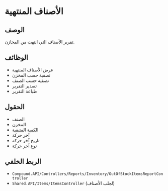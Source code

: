 # الأصناف المنتهية

## الوصف
تقرير الأصناف التي انتهت من المخازن.

## الوظائف
- عرض الأصناف المنتهية
- تصفية حسب المخزن
- تصفية حسب الصنف
- تصدير التقرير
- طباعة التقرير

## الحقول
- الصنف
- المخزن
- الكمية المتبقية
- آخر حركة
- تاريخ آخر حركة
- نوع آخر حركة

## الربط الخلفي
- `Compound.API/Controllers/Reports/Inventory/OutOfStockItemsReportController`
- `Shared.API/Items/ItemsController` (لجلب الأصناف)

